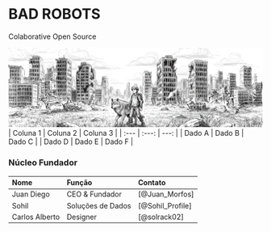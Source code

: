 # BAD ROBOTS
Colaborative Open Source

![Conceito de Bad Bots](assets/bad-robots2.png)
| Coluna 1 | Coluna 2 | Coluna 3 |
| :--- | :---: | ---: |
| Dado A | Dado B | Dado C |
| Dado D | Dado E | Dado F |

### Núcleo Fundador

| Nome             | Função           | Contato             |
| :--------------- | :--------------- | :------------------ |
| Juan Diego       | CEO & Fundador   | [@Juan_Morfos]      |
| Sohil            | Soluções de Dados| [@Sohil_Profile]    |
| Carlos Alberto       | Designer     | [@solrack02]       |
